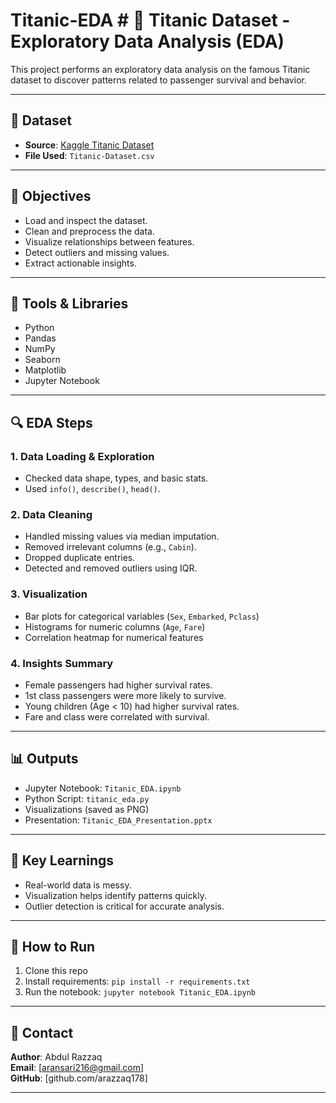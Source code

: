 # Titanic-EDA # 🚢 Titanic Dataset - Exploratory Data Analysis (EDA)

This project performs an exploratory data analysis on the famous Titanic dataset to discover patterns related to passenger survival and behavior.

---

## 📁 Dataset
- **Source**: [Kaggle Titanic Dataset](https://www.kaggle.com/c/titanic)
- **File Used**: `Titanic-Dataset.csv`

---

## 📌 Objectives
- Load and inspect the dataset.
- Clean and preprocess the data.
- Visualize relationships between features.
- Detect outliers and missing values.
- Extract actionable insights.

---

## 🧰 Tools & Libraries
- Python
- Pandas
- NumPy
- Seaborn
- Matplotlib
- Jupyter Notebook

---

## 🔍 EDA Steps

### 1. Data Loading & Exploration
- Checked data shape, types, and basic stats.
- Used `info()`, `describe()`, `head()`.

### 2. Data Cleaning
- Handled missing values via median imputation.
- Removed irrelevant columns (e.g., `Cabin`).
- Dropped duplicate entries.
- Detected and removed outliers using IQR.

### 3. Visualization
- Bar plots for categorical variables (`Sex`, `Embarked`, `Pclass`)
- Histograms for numeric columns (`Age`, `Fare`)
- Correlation heatmap for numerical features

### 4. Insights Summary
- Female passengers had higher survival rates.
- 1st class passengers were more likely to survive.
- Young children (Age < 10) had higher survival rates.
- Fare and class were correlated with survival.

---

## 📊 Outputs
- Jupyter Notebook: `Titanic_EDA.ipynb`
- Python Script: `titanic_eda.py`
- Visualizations (saved as PNG)
- Presentation: `Titanic_EDA_Presentation.pptx`

---

## 🧠 Key Learnings
- Real-world data is messy.
- Visualization helps identify patterns quickly.
- Outlier detection is critical for accurate analysis.

---

## 📌 How to Run
1. Clone this repo
2. Install requirements: `pip install -r requirements.txt`
3. Run the notebook: `jupyter notebook Titanic_EDA.ipynb`

---

## 📮 Contact
**Author**: Abdul Razzaq  
**Email**: [aransari216@gmail.com]  
**GitHub**: [github.com/arazzaq178]

---
